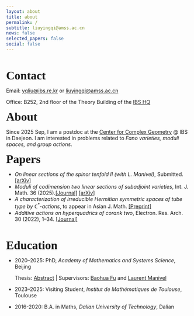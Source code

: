 ```yaml
---
layout: about
title: about
permalink: /
subtitle: liuyingqi@amss.ac.cn
news: false
selected_papers: false
social: false
---
```

<br>
<p><b><font size="6" style="font-family: Gill Sans">Contact</font></b></p>

Email: <a href="mailto:yqliu@ibs.re.kr">yqliu@ibs.re.kr</a> or <a href="mailto:liuyingqi@amss.ac.cn">liuyingqi@amss.ac.cn</a>

Office: B252, 2nd floor of the Theory Building of the [IBS HQ](https://maps.app.goo.gl/UbJcttCMuf6o2Eax7)

<p><b><font size="6" style="font-family: Gill Sans">About</font></b></p>

Since 2025 Sep, I am a postdoc at the [Center for Complex Geometry](https://ccg.ibs.re.kr/) @ IBS in Daejeon. I am interested in problems related to *Fano varieties, moduli spaces, and group actions*.


<p><b><font size="6" style="font-family: Gill Sans">Papers</font></b></p>

- *On linear sections of the spinor tenfold II (with L. Manivel)*, Submitted. [[arXiv]](https://arxiv.org/abs/2504.21056v1)
- *Moduli of codimension two linear sections of subadjoint varieties*, Int. J. Math. 36 (2025).[[Journal]](https://www.worldscientific.com/doi/10.1142/S0129167X25500302) [[arXiv]](https://arxiv.org/abs/2403.17230) 
- <em>A characterization of irreducible Hermitian symmetric spaces of tube type by &#8450;<sup>*</sup>-actions</em>, to appear in Asian J. Math. [[Preprint]](/assets/pdf/IHSS_tube.pdf) 
- *Additive actions on hyperquadrics of corank two*, Electron. Res. Arch. 30 (2022), 1–34. [[Journal]](https://www.aimspress.com/article/doi/10.3934/era.2022001)
<br>
<p><b><font size="6" style="font-family: Gill Sans">Education</font></b></p>
 
- 2020–2025: PhD, *Academy of Mathematics and Systems Science*, Beijing
  
  Thesis: [Abstract](/assets/pdf/abstract.pdf) | Supervisors: [Baohua Fu](http://www.math.ac.cn/people/fbh/) and [Laurent Manivel](https://manivel.perso.math.cnrs.fr/index.html)
- 2023–2025: Visiting Student, *Institut de Mathématiques de Toulouse*, Toulouse
- 2016-2020: B.A. in Maths, *Dalian University of Technology*, Dalian
